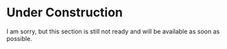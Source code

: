 # Under Construction

I am sorry, but this section is still not ready and
will be available as soon as possible.